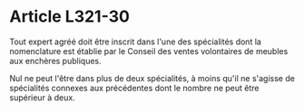 # Article L321-30

Tout expert agréé doit être inscrit dans l'une des spécialités dont la nomenclature est établie par le Conseil des ventes volontaires de meubles aux enchères publiques.

Nul ne peut l'être dans plus de deux spécialités, à moins qu'il ne s'agisse de spécialités connexes aux précédentes dont le nombre ne peut être supérieur à deux.
